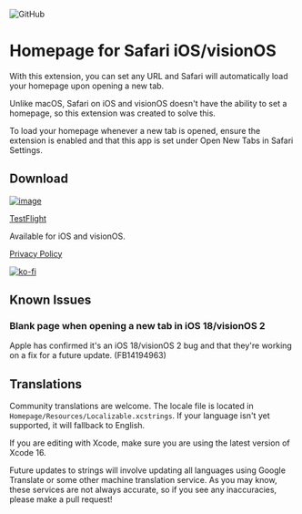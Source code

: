 ![GitHub](https://img.shields.io/github/license/infinitepower18/Homepage-MobileSafari)

# Homepage for Safari iOS/visionOS

With this extension, you can set any URL and Safari will automatically load your homepage upon opening a new tab.

Unlike macOS, Safari on iOS and visionOS doesn't have the ability to set a homepage, so this extension was created to solve this.

To load your homepage whenever a new tab is opened, ensure the extension is enabled and that this app is set under Open New Tabs in Safari Settings.

## Download

[![image](https://ahnafmahmud.com/files/badges/AppStore.svg)](https://apps.apple.com/app/homepage-for-safari/id6481118559)

[TestFlight](https://testflight.apple.com/join/y7e92WCb)

Available for iOS and visionOS.

[Privacy Policy](https://ahnafmahmud.com/apps/Homepage/PrivacyPolicy.html)

[![ko-fi](https://ko-fi.com/img/githubbutton_sm.svg)](https://ko-fi.com/F1F1K06VY)

## Known Issues

### Blank page when opening a new tab in iOS 18/visionOS 2
Apple has confirmed it's an iOS 18/visionOS 2 bug and that they're working on a fix for a future update. (FB14194963)

## Translations

Community translations are welcome. The locale file is located in `Homepage/Resources/Localizable.xcstrings`. If your language isn't yet supported, it will fallback to English.

If you are editing with Xcode, make sure you are using the latest version of Xcode 16.

Future updates to strings will involve updating all languages using Google Translate or some other machine translation service. As you may know, these services are not always accurate, so if you see any inaccuracies, please make a pull request!

